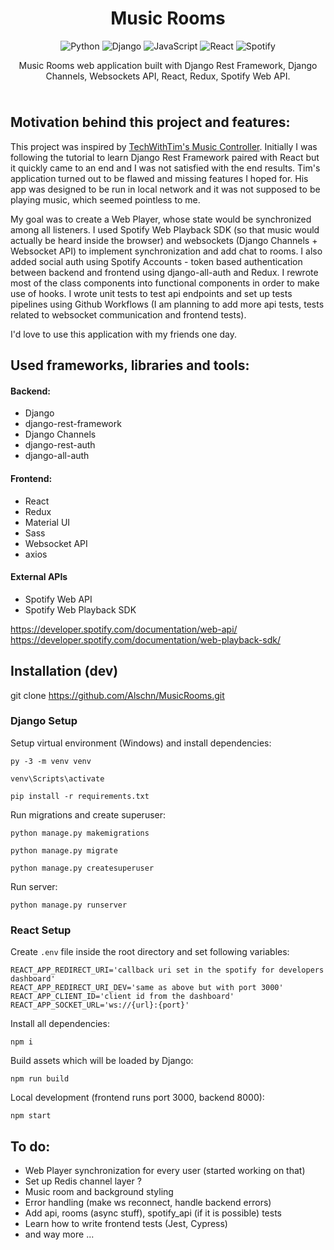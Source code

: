 <div align="center" style="padding-bottom: 10px">
    <h1>Music Rooms</h1>
    <img alt="Python" src="https://img.shields.io/badge/python%20-%2314354C.svg?&style=for-the-badge&logo=python&logoColor=white"/>
    <img alt="Django" src="https://img.shields.io/badge/django%20-%23092E20.svg?&style=for-the-badge&logo=django&logoColor=white"/>
    <img alt="JavaScript" src="https://img.shields.io/badge/javascript%20-%23323330.svg?&style=for-the-badge&logo=javascript&logoColor=%23F7DF1E"/>
    <img alt="React" src="https://img.shields.io/badge/react%20-%2320232a.svg?&style=for-the-badge&logo=react&logoColor=%2361DAFB"/>
    <img alt="Spotify" src="https://img.shields.io/badge/Spotify-1ED760?style=for-the-badge&logo=spotify&logoColor=white" />
<p>
Music Rooms web application built with Django Rest Framework, Django Channels, Websockets API, React, Redux, Spotify Web API.  
</p>
</div>

## Motivation behind this project and features:
This project was inspired by [TechWithTim's Music Controller](https://youtu.be/JD-age0BPVo). 
Initially I was following the tutorial to learn Django Rest Framework paired with React but it quickly came to an end and I was not satisfied with the end results. 
Tim's application turned out to be flawed and missing features I hoped for. His app was designed to be run in local network and it was not supposed to be playing music, which seemed pointless to me.  

My goal was to create a Web Player, whose state would be synchronized among all listeners. 
I used Spotify Web Playback SDK (so that music would actually be heard inside the browser) and websockets (Django Channels + Websocket API) to implement synchronization and add chat to rooms. 
I also added social auth using Spotify Accounts - token based authentication between backend and frontend using django-all-auth and Redux. 
I rewrote most of the class components into functional components in order to make use of hooks. 
I wrote unit tests to test api endpoints and set up tests pipelines using Github Workflows 
(I am planning to add more api tests, tests related to websocket communication and frontend tests).  

I'd love to use this application with my friends one day.


## Used frameworks, libraries and tools:
#### Backend:
- Django
- django-rest-framework
- Django Channels
- django-rest-auth
- django-all-auth
#### Frontend:
- React
- Redux
- Material UI
- Sass
- Websocket API
- axios
#### External APIs
- Spotify Web API
- Spotify Web Playback SDK

https://developer.spotify.com/documentation/web-api/  
https://developer.spotify.com/documentation/web-playback-sdk/  


## Installation (dev)
git clone https://github.com/Alschn/MusicRooms.git    

### Django Setup
Setup virtual environment (Windows) and install dependencies:
```shell script
py -3 -m venv venv  

venv\Scripts\activate  

pip install -r requirements.txt  
```
Run migrations and create superuser:
```shell script
python manage.py makemigrations  

python manage.py migrate  

python manage.py createsuperuser  
```
Run server:
```shell script
python manage.py runserver
```

### React Setup
Create `.env` file inside the root directory and set following variables:  
```shell script
REACT_APP_REDIRECT_URI='callback uri set in the spotify for developers dashboard'
REACT_APP_REDIRECT_URI_DEV='same as above but with port 3000'
REACT_APP_CLIENT_ID='client id from the dashboard'
REACT_APP_SOCKET_URL='ws://{url}:{port}'
```

Install all dependencies:
```shell script
npm i
```
Build assets which will be loaded by Django:
```shell script
npm run build
```
Local development (frontend runs port 3000, backend 8000):
```shell script
npm start
```
    
## To do:
- Web Player synchronization for every user (started working on that)
- Set up Redis channel layer ?
- Music room and background styling
- Error handling (make ws reconnect, handle backend errors)
- Add api, rooms (async stuff), spotify_api (if it is possible) tests
- Learn how to write frontend tests (Jest, Cypress)
- and way more ...